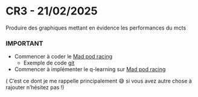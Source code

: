 # CR3 - 21/02/2025

Produire des graphiques mettant en évidence les performances du mcts

### IMPORTANT

- Commencer à coder le [Mad pod racing](https://www.codingame.com/multiplayer/bot-programming/mad-pod-racing)
  - Exemple de code [git](https://github.com/iansedano/coders_strike_back/blob/master/Coders_strike_back.py)
- Commencer à implémenter le q-learning sur [Mad pod racing](https://www.codingame.com/multiplayer/bot-programming/mad-pod-racing)

( C’est ce dont je me rappelle principalement 😅 si vous avez autre chose à rajouter n’hésitez pas !)
